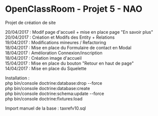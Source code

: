 OpenClassRoom - Projet 5 - NAO
==============================

Projet de création de site

20/04/2017 : Modif page d'accueil + mise en place page "En savoir plus"<br>
20/04/2017 : Création et Modifs des Entity + Relations<br>
19/04/2017 : Modifications mineures / Refactoring<br>
18/04/2017 : Mise en place du Formulaire de contact en Modal<br>
18/04/2017 : Amélioration Connexion/inscription<br>
18/04/2017 : Création image d'accueil<br>
15/04/2017 : Mise en place du bouton "Retour en haut de page"<br>
14/04/2017 : Mise en place du Squelette<br>


Installation :<br>
php bin/console doctrine:database:drop --force<br>
php bin/console doctrine:database:create<br>
php bin/console doctrine:schema:update --force<br>
php bin/console doctrine:fixtures:load<br>

Import manuel de la base : taxrefv10.sql
